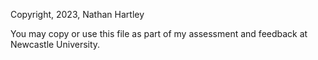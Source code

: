 Copyright, 2023, Nathan Hartley

You may copy or use this file as part of my assessment and feedback at Newcastle University.